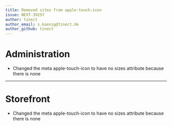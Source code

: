 ```yaml
---
title: Removed sites from apple-touch-icon
issue: NEXT-39257
author: tinect
author_email: s.koenig@tinect.de
author_github: tinect
---
```


# Administration

* Changed the meta apple-touch-icon to have no sizes attribute because there is none

___
# Storefront

* Changed the meta apple-touch-icon to have no sizes attribute because there is none


